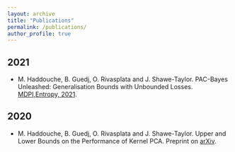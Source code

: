 ```yaml
---
layout: archive
title: "Publications"
permalink: /publications/
author_profile: true
---
```


## 2021
* M. Haddouche, B. Guedj, O. Rivasplata and J. Shawe-Taylor. PAC-Bayes Unleashed: Generalisation Bounds with Unbounded Losses. [MDPI,Entropy, 2021](https://www.mdpi.com/1099-4300/23/10/1330). 

## 2020
* M. Haddouche, B. Guedj, O. Rivasplata and J. Shawe-Taylor. Upper and Lower Bounds on the Performance of Kernel PCA. Preprint on [arXiv](https://arxiv.org/abs/2012.10369).
